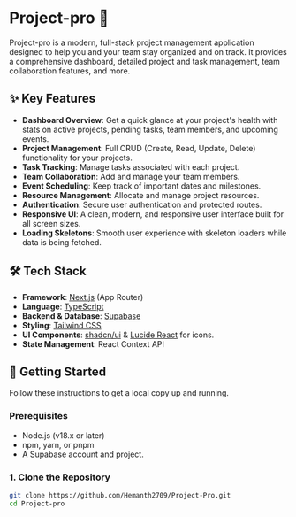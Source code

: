 # Project-pro 🚀

Project-pro is a modern, full-stack project management application designed to help you and your team stay organized and on track. It provides a comprehensive dashboard, detailed project and task management, team collaboration features, and more.

## ✨ Key Features

-   **Dashboard Overview**: Get a quick glance at your project's health with stats on active projects, pending tasks, team members, and upcoming events.
-   **Project Management**: Full CRUD (Create, Read, Update, Delete) functionality for your projects.
-   **Task Tracking**: Manage tasks associated with each project.
-   **Team Collaboration**: Add and manage your team members.
-   **Event Scheduling**: Keep track of important dates and milestones.
-   **Resource Management**: Allocate and manage project resources.
-   **Authentication**: Secure user authentication and protected routes.
-   **Responsive UI**: A clean, modern, and responsive user interface built for all screen sizes.
-   **Loading Skeletons**: Smooth user experience with skeleton loaders while data is being fetched.

## 🛠️ Tech Stack

-   **Framework**: [Next.js](https://nextjs.org/) (App Router)
-   **Language**: [TypeScript](https://www.typescriptlang.org/)
-   **Backend & Database**: [Supabase](https://supabase.io/)
-   **Styling**: [Tailwind CSS](https://tailwindcss.com/)
-   **UI Components**: [shadcn/ui](https://ui.shadcn.com/) & [Lucide React](https://lucide.dev/) for icons.
-   **State Management**: React Context API

## 🚀 Getting Started

Follow these instructions to get a local copy up and running.

### Prerequisites

-   Node.js (v18.x or later)
-   npm, yarn, or pnpm
-   A Supabase account and project.

### 1. Clone the Repository

```bash
git clone https://github.com/Hemanth2709/Project-Pro.git
cd Project-pro
